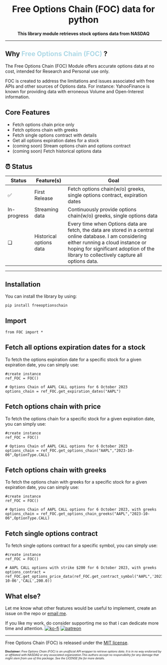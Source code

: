 
<!-- markdownlint-disable MD033 MD041 -->
<h1 align="center">
    Free Options Chain (FOC) data for python
</h1>
<p align="center">
    <strong>This library module retrieves stock options data from NASDAQ</strong>
</p>

---
## Why <span style="color:lightblue;">Free Options Chain (FOC) </span> ?
The Free Options Chain (FOC) Module offers accurate options data at no cost, intended for Research and Personal use only.

FOC is created to address the limitations and issues associated with free APIs and other sources of Options data. For instance: YahooFinance is known for providing data with erroneous Volume and Open-Interest information.
## Core Features

- Fetch options chain price only
- Fetch options chain with greeks
- Fetch single options contract with details
- Get all options expiration dates for a stock
- (coming soon) Stream options chain and options contract
- (coming soon) Fetch historical options data

## ⏰ Status

| Status | Feature(s) | Goal |
| ------ | ------ | ---- |
| ✅ | First Release | Fetch options chain(w/o) greeks, single options contract, expiration dates |
| In-progress | Streaming data | Continuously provide options chain(w/o) greeks, single options data   |
| ❏ | Historical options data | Every time when Options data are fetch, the data are stored in a central online database. I am considering either running a cloud instance or hoping for significant adoption of the library to collectively capture all options data. |
---


Installation
------------

You can install the library by using:
``` {.sourceCode .bash}
pip install freeoptionschain
```
Import
------

``` {.sourceCode .python}
from FOC import *
```
Fetch all options expiration dates for a stock
---------------------------------
To fetch the options expiration date for a specific stock for a given  expiration date, you can
simply use:

``` {.sourceCode .python}
#create instance
ref_FOC = FOC()

# Options Chain of AAPL CALL options for 6 October 2023
options_chain = ref_FOC.get_expiration_dates("AAPL")
```
Fetch options chain with price
---------------------------------
To fetch the options chain for a specific stock for a given  expiration date, you can
simply use:

``` {.sourceCode .python}
#create instance
ref_FOC = FOC()

# Options Chain of AAPL CALL options for 6 October 2023
options_chain = ref_FOC.get_options_chain("AAPL","2023-10-06",OptionType.CALL)
```
Fetch options chain with greeks
---------------------------------
To fetch the options chain with greeks for a specific stock for a given  expiration date, you can
simply use:

``` {.sourceCode .python}
#create instance
ref_FOC = FOC()

# Options Chain of AAPL CALL options for 6 October 2023, with greeks
options_chain = ref_FOC.get_options_chain_greeks("AAPL","2023-10-06",OptionType.CALL)
```
Fetch single options contract
---------------------------------
To fetch single options contract for a specific symbol, you can
simply use:

``` {.sourceCode .python}
#create instance
ref_FOC = FOC()

# AAPL CALL options with strike $200 for 6 October 2023, with greeks
options_contract = ref_FOC.get_options_price_data(ref_FOC.get_contract_symbol("AAPL",'2023-10-06','CALL',200.0))
```
What else?
----------

Let me know what other features would be useful to implement, create an issue on the repo or  [email me](mailto:benjaminchamwb@gmail.com).

If you like my work, do consider supporting me so that i can dedicate more time and attention.
[![ko-fi](https://ko-fi.com/img/githubbutton_sm.svg)](https://ko-fi.com/E1E0NVBCJ)
[![patreon](https://img.shields.io/endpoint.svg?url=https%3A%2F%2Fshieldsio-patreon.vercel.app%2Fapi%3Fusername%3Dbenjamincham%26type%3Dpatrons&style=flat)](https://patreon.com/benjamincham)

---
Free Options Chain (FOC) is released under the
[MIT license](https://github.com/benjamincham/free_options_chain/blob/main/LICENSE).

<span style="font-size: 9px;">**Disclaimer:** *Free Options Chain (FOC) is an unofficial API wrapper to retrieve options data. It is in no way endorsed by or affiliated with NASDAQ or any associated organization.This authors accept no responsibility for any damage that might stem from use of this package. See the LICENSE file for more details.*<span>